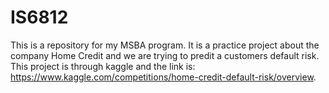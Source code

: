 # IS6812
This is a repository for my MSBA program. It is a practice project about the company Home Credit and we are trying to predit a customers default risk. This project is through kaggle and the link is: https://www.kaggle.com/competitions/home-credit-default-risk/overview. 
